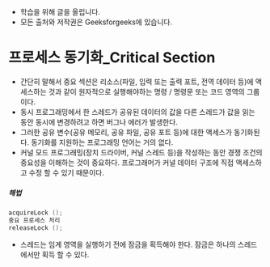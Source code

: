 - 학습을 위해 글을 올립니다.
- 모든 출처와 저작권은 Geeksforgeeks에 있습니다.

[^출처]: https://www.geeksforgeeks.org/



# 프로세스 동기화_Critical Section

- 간단히 말해서 중요 섹션은 리소스(파일, 입력 또는 출력 포트, 전역 데이터 등)에 액세스하는 것과 같이 원자적으로 실행해야하는 명령 / 명령문 또는 코드 영역의 그룹이다.
- 동시 프로그래밍에서 한 스레드가 공유된 데이터의 값을 다른 스레드가 값을 읽는 동안 동시에 변경하려고 하면 버그나 에러가 발생한다.
- 그러한 공유 변수(공유 메모리, 공유 파일, 공유 포트 등)에 대한 액세스가 동기화된다. 동기화를 지원하는 프로그래밍 언어는 거의 없다.
- 커널 모드 프로그래밍(장치 드라이버, 커널 스레드 등)을 작성하는 동안 경쟁 조건의 중요성을 이해하는 것이 중요하다. 프로그래머가 커널 데이터 구조에 직접 액세스하고 수정 할 수 있기 때문이다.



##### 해법

```c
acquireLock ();
중요 프로세스 처리
releaseLock ();
```

- 스레드는 임계 영역을 실행하기 전에 잠금을 획득해야 한다. 잠금은 하나의 스레드에서만 획득 할 수 있다.